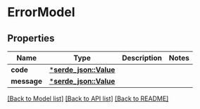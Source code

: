 # ErrorModel

## Properties
Name | Type | Description | Notes
------------ | ------------- | ------------- | -------------
**code** | [***serde_json::Value**](.md) |  | 
**message** | [***serde_json::Value**](.md) |  | 

[[Back to Model list]](../README.md#documentation-for-models) [[Back to API list]](../README.md#documentation-for-api-endpoints) [[Back to README]](../README.md)


